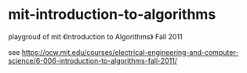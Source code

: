 # mit-introduction-to-algorithms
playgroud of mit 《Introduction to Algorithms》 Fall 2011

see <https://ocw.mit.edu/courses/electrical-engineering-and-computer-science/6-006-introduction-to-algorithms-fall-2011/>
